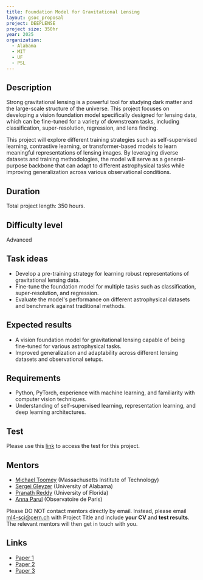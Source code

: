 ```yaml
---
title: Foundation Model for Gravitational Lensing
layout: gsoc_proposal
project: DEEPLENSE
project size: 350hr
year: 2025
organization:
  - Alabama
  - MIT
  - UF
  - PSL
---
```


## Description

Strong gravitational lensing is a powerful tool for studying dark matter and the large-scale structure of the universe. This project focuses on developing a vision foundation model specifically designed for lensing data, which can be fine-tuned for a variety of downstream tasks, including classification, super-resolution, regression, and lens finding. 

This project will explore different training strategies such as self-supervised learning, contrastive learning, or transformer-based models to learn meaningful representations of lensing images. By leveraging diverse datasets and training methodologies, the model will serve as a general-purpose backbone that can adapt to different astrophysical tasks while improving generalization across various observational conditions.

## Duration

Total project length: 350 hours.

## Difficulty level

Advanced

## Task ideas
 * Develop a pre-training strategy for learning robust representations of gravitational lensing data.
 * Fine-tune the foundation model for multiple tasks such as classification, super-resolution, and regression.
 * Evaluate the model's performance on different astrophysical datasets and benchmark against traditional methods.

## Expected results
 *  A vision foundation model for gravitational lensing capable of being fine-tuned for various astrophysical tasks.
 *  Improved generalization and adaptability across different lensing datasets and observational setups.

## Requirements
 * Python, PyTorch, experience with machine learning, and familiarity with computer vision techniques.
 * Understanding of self-supervised learning, representation learning, and deep learning architectures.

## Test
Please use this [link](https://docs.google.com/document/d/1a-5JiHph3K59gV3-kEZWzKYTFMvDeYiJvoE0U2I4x0w/edit?usp=sharing) to access the test for this project.

## Mentors
  * [Michael Toomey](mailto:ml4-sci@cern.ch) (Massachusetts Institute of Technology)
  * [Sergei Gleyzer](mailto:ml4-sci@cern.ch) (University of Alabama)
  * [Pranath Reddy](mailto:ml4-sci@cern.ch) (University of Florida)
  * [Anna Parul](mailto:ml4-sci@cern.ch) (Observatoire de Paris)


Please DO NOT contact mentors directly by email. Instead, please email [ml4-sci@cern.ch](mailto:ml4-sci@cern.ch) with Project Title and include **your CV** and **test results**. The relevant mentors will then get in touch with you. 


## Links
  * [Paper 1](https://arxiv.org/abs/2008.12731)
  * [Paper 2](https://arxiv.org/abs/1909.07346)
  * [Paper 3](https://arxiv.org/abs/2112.12121)
  
